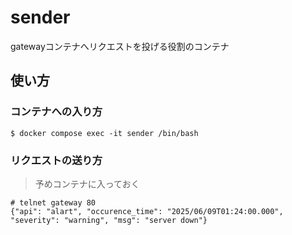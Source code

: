 # sender

gatewayコンテナへリクエストを投げる役割のコンテナ

## 使い方

### コンテナへの入り方

```console
$ docker compose exec -it sender /bin/bash
```

### リクエストの送り方

> 予めコンテナに入っておく

```console
# telnet gateway 80
{"api": "alart", "occurence_time": "2025/06/09T01:24:00.000", "severity": "warning", "msg": "server down"}
```
